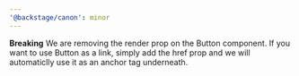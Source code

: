 ```yaml
---
'@backstage/canon': minor
---
```


**Breaking** We are removing the render prop on the Button component. If you want to use Button as a link, simply add the href prop and we will automaticlly use it as an anchor tag underneath.

